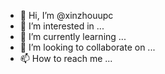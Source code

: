 - 👋 Hi, I’m @xinzhouupc
- 👀 I’m interested in ...
- 🌱 I’m currently learning ...
- 💞️ I’m looking to collaborate on ...
- 📫 How to reach me ...

<!---
xinzhouupc/xinzhouupc is a ✨ special ✨ repository because its `README.md` (this file) appears on your GitHub profile.
You can click the Preview link to take a look at your changes.
--->
